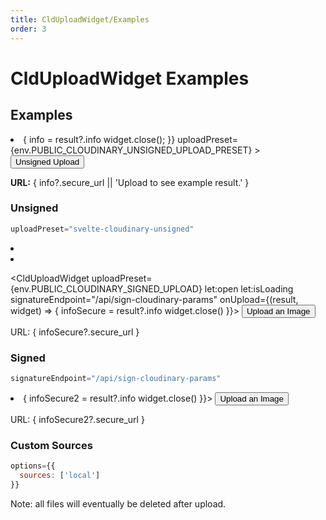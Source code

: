 ```yaml
---
title: CldUploadWidget/Examples
order: 3
---
```

<script>
    import Callout from '$lib/components/Callout.svelte'
    import { CldUploadWidget } from 'svelte-cloudinary'
	import ImageGrid from '$lib/components/ImageGrid.svelte';
	import { env } from '$env/dynamic/public';
    let info
    let infoSecure
    let infoSecure2
</script>

# CldUploadWidget Examples

## Examples

<ImageGrid>
<li>
<CldUploadWidget
  let:open let:isLoading
  onUpload={(result, widget) => {
    info = result?.info
    widget.close();
  }}
  uploadPreset={env.PUBLIC_CLOUDINARY_UNSIGNED_UPLOAD_PRESET}
>
  <button on:click|preventDefault={open} class="cldbutton">
    Unsigned Upload
  </button>
</CldUploadWidget>
<p><strong>URL:</strong> { info?.secure_url || 'Upload to see example result.' }</p>

### Unsigned

```jsx
uploadPreset="svelte-cloudinary-unsigned"
```
<li>
<li>

<CldUploadWidget uploadPreset={env.PUBLIC_CLOUDINARY_SIGNED_UPLOAD} let:open let:isLoading
    signatureEndpoint="/api/sign-cloudinary-params"
      onUpload={(result, widget) => {
          infoSecure = result?.info
          widget.close()
    }}>
      <button on:click={open} class="cldbutton">
        Upload an Image
      </button>
</CldUploadWidget>
<p>URL: { infoSecure?.secure_url }</p>

### Signed
```jsx
signatureEndpoint="/api/sign-cloudinary-params"
```
</li>
<li>
<CldUploadWidget uploadPreset={env.PUBLIC_CLOUDINARY_SIGNED_UPLOAD} let:open let:isLoading options={{sources: ['local']}}
    signatureEndpoint="/api/sign-cloudinary-params"
      onUpload={(result, widget) => {
          infoSecure2 = result?.info
          widget.close()
    }}>
      <button on:click={open} class="cldbutton">
        Upload an Image
      </button>
</CldUploadWidget>
<p>URL: { infoSecure2?.secure_url }</p>

### Custom Sources
```jsx
options={{
  sources: ['local']
}}
```

</li>

</ImageGrid>

<Callout emoji={false}>
  Note: all files will eventually be deleted after upload.
</Callout>



